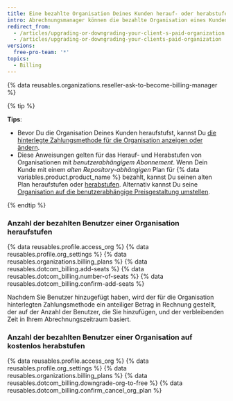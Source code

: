 ```yaml
---
title: Eine bezahlte Organisation Deines Kunden herauf- oder herabstufen
intro: Abrechnungsmanager können die bezahlte Organisation eines Kunden jederzeit upgraden oder herabstufen.
redirect_from:
  - /articles/upgrading-or-downgrading-your-client-s-paid-organization
  - /articles/upgrading-or-downgrading-your-clients-paid-organization
versions:
  free-pro-team: '*'
topics:
  - Billing
---
```


{% data reusables.organizations.reseller-ask-to-become-billing-manager %}

{% tip %}

**Tips**:
- Bevor Du die Organisation Deines Kunden heraufstufst, kannst Du [die hinterlegte Zahlungsmethode für die Organisation anzeigen oder ändern](/articles/adding-or-editing-a-payment-method).
- Diese Anweisungen gelten für das Herauf- und Herabstufen von Organisationen mit *benutzerabhängigem Abonnement*. Wenn Dein Kunde mit einem *alten Repository-abhängigen* Plan für {% data variables.product.product_name %} bezahlt, kannst Du seinen alten Plan heraufstufen oder [herabstufen](/articles/downgrading-your-github-subscription). Alternativ kannst Du seine [Organisation auf die benutzerabhängige Preisgestaltung umstellen](/articles/upgrading-your-github-subscription).

{% endtip %}

### Anzahl der bezahlten Benutzer einer Organisation heraufstufen

{% data reusables.profile.access_org %}
{% data reusables.profile.org_settings %}
{% data reusables.organizations.billing_plans %}
{% data reusables.dotcom_billing.add-seats %}
{% data reusables.dotcom_billing.number-of-seats %}
{% data reusables.dotcom_billing.confirm-add-seats %}

Nachdem Sie Benutzer hinzugefügt haben, wird der für die Organisation hinterlegten Zahlungsmethode ein anteiliger Betrag in Rechnung gestellt, der auf der Anzahl der Benutzer, die Sie hinzufügen, und der verbleibenden Zeit in Ihrem Abrechnungszeitraum basiert.

### Anzahl der bezahlten Benutzer einer Organisation auf kostenlos herabstufen

{% data reusables.profile.access_org %}
{% data reusables.profile.org_settings %}
{% data reusables.organizations.billing_plans %}
{% data reusables.dotcom_billing.downgrade-org-to-free %}
{% data reusables.dotcom_billing.confirm_cancel_org_plan %}
